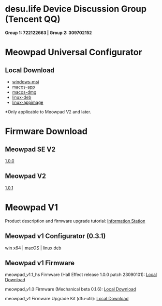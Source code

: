 # desu.life Device Discussion Group (Tencent QQ)

**Group 1: 722122663 | Group 2: 309702152**

# Meowpad Universal Configurator

## Local Download

- [windows-msi](https://assets.desu.life/device/app/resources/MeowpadConfiguratorForV2_v1.0.3_windows.msi)
- [macos-app](https://assets.desu.life/device/app/resources/MeowpadConfiguratorForV2_v1.0.3_macos_app.zip)
- [macos-dmg](https://assets.desu.life/device/app/resources/MeowpadConfiguratorForV2_v1.0.3_macos.dmg)
- [linux-deb](https://assets.desu.life/device/app/resources/MeowpadConfiguratorForV2_v1.0.3_linux_deb.zip)
- [linux-appimage](https://assets.desu.life/device/app/resources/MeowpadConfiguratorForV2_v1.0.3_linux.AppImage)

*Only applicable to Meowpad V2 and later.

# Firmware Download

## Meowpad SE V2

[1.0.0](https://desu.life/device/firmware/download/Meowpad_SE_v2/Meowpad_SE_v2_1.0.0.bin)

## Meowpad V2

[1.0.1](https://desu.life/device/firmware/download/Meowpad_v2/Meowpad_v2_1.0.1.bin)

# Meowpad V1

Product description and firmware upgrade tutorial: [Information Station](https://info.desu.life/?p=338)

## Meowpad v1 Configurator (0.3.1)

[win x64](https://desu.life/device/app/download/Meowpad_v1/MeowpadConfigurator_0.3.1_x64_en-US.msi.zip)  | [macOS](https://desu.life/device/app/download/Meowpad_v1/MeowpadConfigurator_0.3.1_macos-app.zip) | [linux deb](https://desu.life/device/app/download/Meowpad_v1/MeowpadConfigurator_0.3.1_amd64.deb.zip)

## Meowpad v1 Firmware

meowpad_v1.1_hs Firmware (Hall Effect release 1.0.0 patch 23090101): [Local Download](https://desu.life/device/firmware/download/Meowpad_v1/meowpad_v1_app_hs_edition_1.0.0_ptach_23090101.bin)

meowpad_v1.0 Firmware (Mechanical beta 0.1.6): [Local Download](https://desu.life/device/firmware/download/Meowpad_v1/meowpad_v1_app_0.1.6.bin)

meowpad_v1 Firmware Upgrade Kit (dfu-util): [Local Download](https://desu.life/device/firmware/download/Meowpad_v1/firmware_updater.zip)
